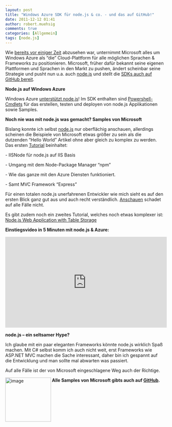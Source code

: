 ```yaml
---
layout: post
title: "Windows Azure SDK für node.js & co. - und das auf GitHub!"
date: 2011-12-12 01:41
author: robert.muehsig
comments: true
categories: [Allgemein]
tags: [node.js]
---
```

<p>Wie <a href="http://code-inside.de/blog/2011/06/23/mircosoft-volle-kraft-auf-die-cloud-mit-datenupload-node-js/">bereits vor einiger Zeit</a> abzusehen war, unternimmt Microsoft alles um Windows Azure als “die” Cloud-Plattform für alle möglichen Sprachen &amp; Frameworks zu positionieren. Microsoft, früher dafür bekannt seine eigenen Plattformen und Sprachen in den Markt zu pushen, ändert scheinbar seine Strategie und pusht nun u.a. auch <a href="http://nodejs.org">node.js</a> und stellt die <a href="https://github.com/WindowsAzure">SDKs auch auf GitHub bereit</a>. </p> <p><strong>Node.js auf Windows Azure</strong></p> <p>Windows Azure <a href="http://www.windowsazure.com/en-us/develop/nodejs/">unterstützt node.js</a>! Im SDK enthalten sind <a href="http://msdn.microsoft.com/en-us/library/hh689725(VS.103).aspx">Powershell-Cmdlets</a> für das erstellen, testen und deployen von node.js Applikationen sowie Samples. </p> <p><strong>Noch nie was mit node.js was gemacht? Samples von Microsoft</strong></p> <p>Bislang konnte ich selbst <a href="http://nodejs.org">node.js</a> nur oberflächig anschauen, allerdings scheinen die Beispiele von Microsoft etwas größer zu sein als die dutzenden “Hello World” Artikel ohne aber gleich zu komplex zu werden. Das ersten <a href="http://www.windowsazure.com/en-us/develop/nodejs/tutorials/web-app-with-express/">Tutorial</a> beinhaltet:</p> <p>- IISNode für node.js auf IIS Basis</p> <p>- Umgang mit dem Node-Package Manager “npm”</p> <p>- Wie das ganze mit den Azure Diensten funktioniert.</p> <p>- Samt MVC Framework “Express”</p> <p>Für einen totalen node.js unerfahrenen Entwickler wie mich sieht es auf den ersten Blick ganz gut aus und auch recht verständlich. <a href="http://www.windowsazure.com/en-us/develop/nodejs/tutorials/web-app-with-express/">Anschauen</a> schadet auf alle Fälle nicht.</p> <p>Es gibt zudem noch ein zweites Tutorial, welches noch etwas komplexer ist: <a href="http://www.windowsazure.com/en-us/develop/nodejs/tutorials/getting-started/">Node.js Web Application with Table Storage</a></p> <p><strong>Einstiegsvideo in 5 Minuten mit node.js &amp; Azure:</strong></p> <p><iframe style="width: 512px; height: 288px" src="http://channel9.msdn.com/Blogs/Windows-Azure-Developer-Experience-Videos/Nodejs-Windows-Azure-Introduction/player?w=512&amp;h=288" frameborder="0" scrolling="no"></iframe></p> <p><strong></strong></p> <p><strong>node.js – ein seltsamer Hype?</strong></p> <p>Ich glaube mit ein paar eleganten Frameworks könnte node.js wirklich Spaß machen. Mit C# selbst komm ich auch nicht weit, erst Frameworks wie ASP.NET MVC machen die Sache interessant, daher bin ich gespannt auf die Entwicklung und man sollte mal abwarten was passiert.</p> <p>Auf alle Fälle ist der von Microsoft eingeschlagene Weg auch der Richtige.</p> <p><a href="{{BASE_PATH}}/assets/wp-images/image1425.png"><img style="background-image: none; border-bottom: 0px; border-left: 0px; padding-left: 0px; padding-right: 0px; display: inline; float: left; border-top: 0px; border-right: 0px; padding-top: 0px" title="image" border="0" alt="image" align="left" src="{{BASE_PATH}}/assets/wp-images/image_thumb603.png" width="145" height="140"></a><strong>Alle Samples von Microsoft gibts auch auf <a href="https://github.com/WindowsAzure">GitHub</a>.</strong></p>
